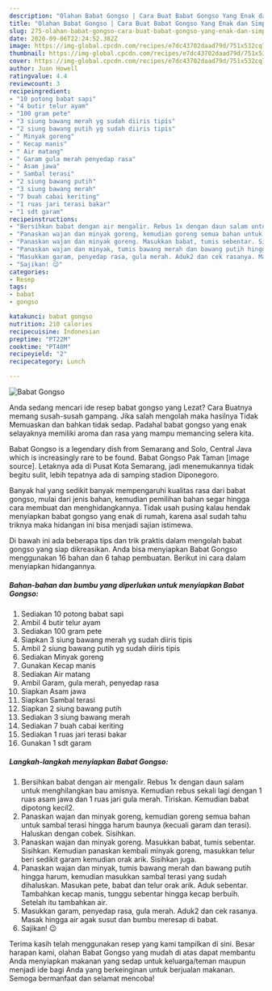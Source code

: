 ```yaml
---
description: "Olahan Babat Gongso | Cara Buat Babat Gongso Yang Enak dan Simpel"
title: "Olahan Babat Gongso | Cara Buat Babat Gongso Yang Enak dan Simpel"
slug: 275-olahan-babat-gongso-cara-buat-babat-gongso-yang-enak-dan-simpel
date: 2020-09-06T22:24:52.382Z
image: https://img-global.cpcdn.com/recipes/e7dc43702daad79d/751x532cq70/babat-gongso-foto-resep-utama.jpg
thumbnail: https://img-global.cpcdn.com/recipes/e7dc43702daad79d/751x532cq70/babat-gongso-foto-resep-utama.jpg
cover: https://img-global.cpcdn.com/recipes/e7dc43702daad79d/751x532cq70/babat-gongso-foto-resep-utama.jpg
author: Juan Howell
ratingvalue: 4.4
reviewcount: 3
recipeingredient:
- "10 potong babat sapi"
- "4 butir telur ayam"
- "100 gram pete"
- "3 siung bawang merah yg sudah diiris tipis"
- "2 siung bawang putih yg sudah diiris tipis"
- " Minyak goreng"
- " Kecap manis"
- " Air matang"
- " Garam gula merah penyedap rasa"
- " Asam jawa"
- " Sambal terasi"
- "2 siung bawang putih"
- "3 siung bawang merah"
- "7 buah cabai keriting"
- "1 ruas jari terasi bakar"
- "1 sdt garam"
recipeinstructions:
- "Bersihkan babat dengan air mengalir. Rebus 1x dengan daun salam untuk menghilangkan bau amisnya. Kemudian rebus sekali lagi dengan 1 ruas asam jawa dan 1 ruas jari gula merah. Tiriskan. Kemudian babat dipotong kecil2."
- "Panaskan wajan dan minyak goreng, kemudian goreng semua bahan untuk sambal terasi hingga harum baunya (kecuali garam dan terasi). Haluskan dengan cobek. Sisihkan."
- "Panaskan wajan dan minyak goreng. Masukkan babat, tumis sebentar. Sisihkan. Kemudian panaskan kembali minyak goreng, masukkan telur beri sedikit garam kemudian orak arik. Sisihkan juga."
- "Panaskan wajan dan minyak, tumis bawang merah dan bawang putih hingga harum, kemudian masukkan sambal terasi yang sudah dihaluskan. Masukan pete, babat dan telur orak arik. Aduk sebentar. Tambahkan kecap manis, tunggu sebentar hingga kecap berbuih. Setelah itu tambahkan air."
- "Masukkan garam, penyedap rasa, gula merah. Aduk2 dan cek rasanya. Masak hingga air agak susut dan bumbu meresap di babat."
- "Sajikan! 😉"
categories:
- Resep
tags:
- babat
- gongso

katakunci: babat gongso 
nutrition: 210 calories
recipecuisine: Indonesian
preptime: "PT22M"
cooktime: "PT40M"
recipeyield: "2"
recipecategory: Lunch

---
```



![Babat Gongso](https://img-global.cpcdn.com/recipes/e7dc43702daad79d/751x532cq70/babat-gongso-foto-resep-utama.jpg)

Anda sedang mencari ide resep babat gongso yang Lezat? Cara Buatnya memang susah-susah gampang. Jika salah mengolah maka hasilnya Tidak Memuaskan dan bahkan tidak sedap. Padahal babat gongso yang enak selayaknya memiliki aroma dan rasa yang mampu memancing selera kita.

Babat Gongso is a legendary dish from Semarang and Solo, Central Java which is increasingly rare to be found. Babat Gongso Pak Taman [image source]. Letaknya ada di Pusat Kota Semarang, jadi menemukannya tidak begitu sulit, lebih tepatnya ada di samping stadion Diponegoro.

Banyak hal yang sedikit banyak mempengaruhi kualitas rasa dari babat gongso, mulai dari jenis bahan, kemudian pemilihan bahan segar hingga cara membuat dan menghidangkannya. Tidak usah pusing kalau hendak menyiapkan babat gongso yang enak di rumah, karena asal sudah tahu triknya maka hidangan ini bisa menjadi sajian istimewa.


Di bawah ini ada beberapa tips dan trik praktis dalam mengolah babat gongso yang siap dikreasikan. Anda bisa menyiapkan Babat Gongso menggunakan 16 bahan dan 6 tahap pembuatan. Berikut ini cara dalam menyiapkan hidangannya.

<!--inarticleads1-->

##### Bahan-bahan dan bumbu yang diperlukan untuk menyiapkan Babat Gongso:

1. Sediakan 10 potong babat sapi
1. Ambil 4 butir telur ayam
1. Sediakan 100 gram pete
1. Siapkan 3 siung bawang merah yg sudah diiris tipis
1. Ambil 2 siung bawang putih yg sudah diiris tipis
1. Sediakan  Minyak goreng
1. Gunakan  Kecap manis
1. Sediakan  Air matang
1. Ambil  Garam, gula merah, penyedap rasa
1. Siapkan  Asam jawa
1. Siapkan  Sambal terasi
1. Siapkan 2 siung bawang putih
1. Sediakan 3 siung bawang merah
1. Sediakan 7 buah cabai keriting
1. Sediakan 1 ruas jari terasi bakar
1. Gunakan 1 sdt garam




<!--inarticleads2-->

##### Langkah-langkah menyiapkan Babat Gongso:

1. Bersihkan babat dengan air mengalir. Rebus 1x dengan daun salam untuk menghilangkan bau amisnya. Kemudian rebus sekali lagi dengan 1 ruas asam jawa dan 1 ruas jari gula merah. Tiriskan. Kemudian babat dipotong kecil2.
1. Panaskan wajan dan minyak goreng, kemudian goreng semua bahan untuk sambal terasi hingga harum baunya (kecuali garam dan terasi). Haluskan dengan cobek. Sisihkan.
1. Panaskan wajan dan minyak goreng. Masukkan babat, tumis sebentar. Sisihkan. Kemudian panaskan kembali minyak goreng, masukkan telur beri sedikit garam kemudian orak arik. Sisihkan juga.
1. Panaskan wajan dan minyak, tumis bawang merah dan bawang putih hingga harum, kemudian masukkan sambal terasi yang sudah dihaluskan. Masukan pete, babat dan telur orak arik. Aduk sebentar. Tambahkan kecap manis, tunggu sebentar hingga kecap berbuih. Setelah itu tambahkan air.
1. Masukkan garam, penyedap rasa, gula merah. Aduk2 dan cek rasanya. Masak hingga air agak susut dan bumbu meresap di babat.
1. Sajikan! 😉




Terima kasih telah menggunakan resep yang kami tampilkan di sini. Besar harapan kami, olahan Babat Gongso yang mudah di atas dapat membantu Anda menyiapkan makanan yang sedap untuk keluarga/teman maupun menjadi ide bagi Anda yang berkeinginan untuk berjualan makanan. Semoga bermanfaat dan selamat mencoba!
